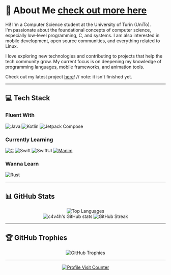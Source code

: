 # 💫 About Me [check out more here](https://github.com/C4V4H)

Hi! I'm a Computer Science student at the University of Turin (UniTo).  
I'm passionate about the foundational concepts of computer science, especially low-level programming, C, and systems. I am also interested in mobile development, open source communities, and everything related to Linux.

I love exploring new technologies and contributing to projects that help the tech community grow. My current focus is on deepening my knowledge of programming languages, mobile frameworks, and animation tools.

Check out my latest project [here](/ship_log)! // note: it isn't finished yet.

---

## 💻 Tech Stack

### Fluent With  
![Java](https://img.shields.io/badge/java-%23ED8B00.svg?style=for-the-badge&logo=openjdk&logoColor=white)
![Kotlin](https://img.shields.io/badge/kotlin-%237F52FF.svg?style=for-the-badge&logo=kotlin&logoColor=white)
![Jetpack Compose](https://img.shields.io/badge/jetpack%20compose-%23007b83.svg?style=for-the-badge&logo=jetpackcompose&logoColor=white)

### Currently Learning  
[![C](https://img.shields.io/badge/c-%2300599C.svg?style=for-the-badge&logo=c&logoColor=white)](https://github.com/eliorodr2104/RISC-V-Emulator)
![Swift](https://img.shields.io/badge/swift-F54A2A?style=for-the-badge&logo=swift&logoColor=white)
![SwiftUI](https://img.shields.io/badge/swiftui-%23373737.svg?style=for-the-badge&logo=swift&logoColor=white)
[![Manim](https://img.shields.io/badge/manim-%2337B7E6.svg?style=for-the-badge&logo=python&logoColor=white)](https://github.com/C4V4H/ManimAnimations)

### Wanna Learn  
![Rust](https://img.shields.io/badge/rust-%23000000.svg?style=for-the-badge&logo=rust&logoColor=white)

---

## 📊 GitHub Stats

<p align="center">
  <img src="https://github-readme-stats.vercel.app/api/top-langs/?username=c4v4h&theme=dark&hide_border=true&include_all_commits=false&count_private=false&layout=compact" alt="Top Languages" />
  <br>
  <img src="https://github-readme-stats.vercel.app/api?username=c4v4h&theme=dark&hide_border=true&include_all_commits=false&count_private=false" alt="c4v4h's GitHub stats" />
  <img src="https://github-readme-streak-stats.herokuapp.com/?user=c4v4h&theme=dark&hide_border=true" alt="GitHub Streak" />
</p>

---

## 🏆 GitHub Trophies

<p align="center">
  <img src="https://github-profile-trophy.vercel.app/?username=c4v4h&theme=radical&no-frame=true&no-bg=true&margin-w=4" alt="GitHub Trophies" />
</p>

---

<p align="center">
  <a href="https://visitcount.itsvg.in">
    <img src="https://visitcount.itsvg.in/api?id=c4v4h&icon=5&color=6" alt="Profile Visit Counter"/>
  </a>
</p>
